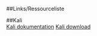 ##Links/Ressourceliste

##Kali  
[Kali dokumentation](https://www.kali.org/docs/)
[Kali download](https://www.kali.org/get-kali/#kali-platforms)
